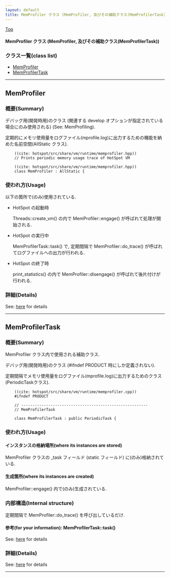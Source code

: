 ```yaml
---
layout: default
title: MemProfiler クラス (MemProfiler, 及びその補助クラス(MemProfilerTask))
---
```

[Top](../index.html)

#### MemProfiler クラス (MemProfiler, 及びその補助クラス(MemProfilerTask))



### クラス一覧(class list)

  * [MemProfiler](#noyEWe-mZ2)
  * [MemProfilerTask](#nov3eeIIfW)


---
## <a name="noyEWe-mZ2" id="noyEWe-mZ2">MemProfiler</a>

### 概要(Summary)
デバッグ用(開発時用)のクラス (関連する develop オプションが指定されている場合にのみ使用される) (See: MemProfiling).

定期的にメモリ使用量をログファイル(mprofile.log)に出力するための機能を納めた名前空間(AllStatic クラス).


```
    ((cite: hotspot/src/share/vm/runtime/memprofiler.hpp))
    // Prints periodic memory usage trace of HotSpot VM
```


```
    ((cite: hotspot/src/share/vm/runtime/memprofiler.hpp))
    class MemProfiler : AllStatic {
```

### 使われ方(Usage)
以下の箇所で(のみ)使用されている.

* HotSpot の起動時

  Threads::create_vm() の内で MemProfiler::engage() が呼ばれて処理が開始される.

* HotSpot の実行中

  MemProfilerTask::task() で, 定期間隔で MemProfiler::do_trace() が呼ばれてログファイルへの出力が行われる.

* HotSpot の終了時

  print_statistics() の内で MemProfiler::disengage() が呼ばれて後片付けが行われる.




### 詳細(Details)
See: [here](../doxygen/classMemProfiler.html) for details

---
## <a name="nov3eeIIfW" id="nov3eeIIfW">MemProfilerTask</a>

### 概要(Summary)
MemProfiler クラス内で使用される補助クラス.

デバッグ用(開発時用)のクラス (#ifndef PRODUCT 時にしか定義されない).

定期間隔でメモリ使用量をログファイル(mprofile.log)に出力するためのクラス(PeriodicTaskクラス).


```
    ((cite: hotspot/src/share/vm/runtime/memprofiler.cpp))
    #ifndef PRODUCT
    
    // --------------------------------------------------------
    // MemProfilerTask
    
    class MemProfilerTask : public PeriodicTask {
```

### 使われ方(Usage)
#### インスタンスの格納場所(where its instances are stored)
MemProfiler クラスの _task フィールド (static フィールド) に(のみ)格納されている.

#### 生成箇所(where its instances are created)
MemProfiler::engage() 内で(のみ)生成されている.

### 内部構造(Internal structure)
定期間隔で MemProfiler::do_trace() を呼び出しているだけ.

#### 参考(for your information): MemProfilerTask::task()
See: [here](no3420PGg.html) for details



### 詳細(Details)
See: [here](../doxygen/classMemProfilerTask.html) for details

---
